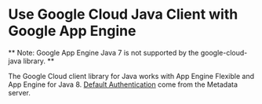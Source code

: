 Use Google Cloud Java Client with Google App Engine
=================================================

** Note: Google App Engine Java 7 is not supported by the google-cloud-java library. **

The Google Cloud client library for Java works with App Engine Flexible and App Engine for Java 8.  [Default Authentication](https://developers.google.com/identity/protocols/application-default-credentials) come from the Metadata server.
